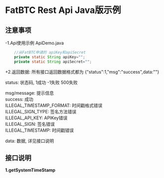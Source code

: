 # FatBTC Rest Api Java版示例


## 注意事项

-1.Api使用示例 ApiDemo.java
``` java
	//从FatBTC申请的 apiKey和apiSecret
	private static String apiKey="";
	private static String apiSecret="";
```

+2.返回数据:
  所有接口返回数据格式都为
  {"status":1,"msg":"success",data:""}

  status: 状态码, 1成功 -1失败 500失败

  msg/message: 提示信息  
  success: 成功  
  ILLEGAL_TIMESTAMP_FORMAT: 时间戳格式错误  
  ILLEGAL_SIGN_TYPE: 签名方法错误  
  ILLEGAL_API_KEY: APIKey错误  
  ILLEGAL_SIGN: 签名错误  
  ILLEGAL_TIMESTAMP: 时间戳错误  

  data: 数据, 详见接口说明



## 接口说明
  **1.getSystemTimeStamp**















